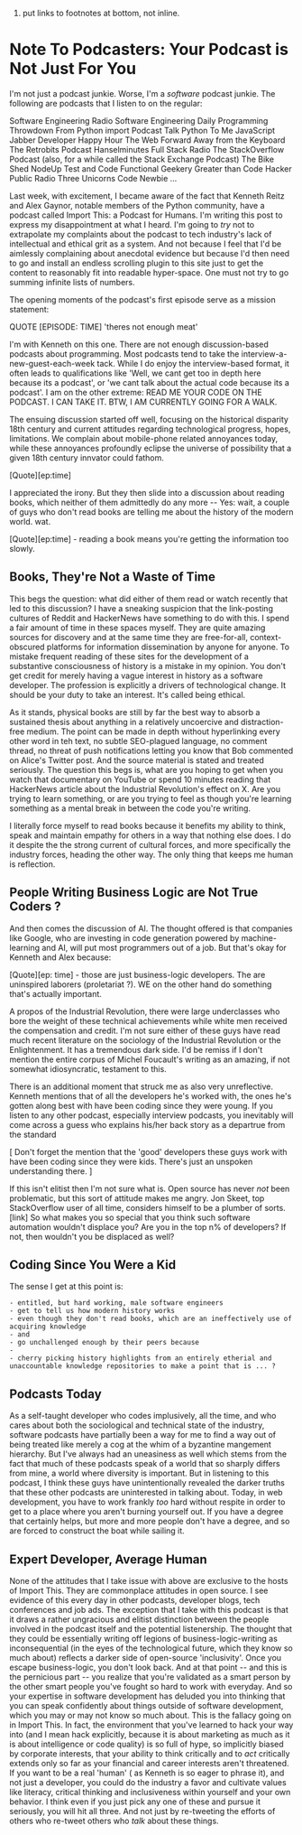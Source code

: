 1. put links to footnotes at bottom, not inline.

# Note To Podcasters: Your Podcast is Not Just For You

I'm not just a podcast junkie. Worse, I'm a *software* podcast junkie.  The following are podcasts that I listen to on the regular:

Software Engineering Radio
Software Engineering Daily
Programming Throwdown
From Python import Podcast
Talk Python To Me
JavaScript Jabber
Developer Happy Hour
The Web Forward
Away from the Keyboard
The Retrobits Podcast
Hanselminutes
Full Stack Radio
The StackOverflow Podcast (also, for a while called the Stack Exchange Podcast)
The Bike Shed
NodeUp
Test and Code
Functional Geekery
Greater than Code
Hacker Public Radio
Three Unicorns
Code Newbie
...

Last week, with excitement, I became aware of the fact that Kenneth Reitz and Alex Gaynor, notable members of the Python community, have a podcast called Import This: a Podcast for Humans. I'm writing this post to express my disappointment at what I heard. I'm going to *try* not to extrapolate my complaints about the podcast to tech industry's lack of intellectual and ethical grit as a system. And not because I feel that I'd be aimlessly complaining about anecdotal evidence but because I'd then need to go and install an endless scrolling plugin to this site just to get the content to reasonably fit into readable hyper-space. One must not try to go summing infinite lists of numbers.

The opening moments of the podcast's first episode serve as a mission statement: 

QUOTE [EPISODE: TIME]
'theres not enough meat'

I'm with Kenneth on this one. There are not enough discussion-based podcasts about programming. Most podcasts tend to take the interview-a-new-guest-each-week tack. While I do enjoy the interview-based format, it often leads to qualifications like 'Well, we cant get too in depth here because its a podcast', or 'we cant talk about the actual code because its a podcast'.  I am on the other extreme: READ ME YOUR CODE ON THE PODCAST.  I CAN TAKE IT. BTW, I AM CURRENTLY GOING FOR A WALK. 

The ensuing discussion started off well, focusing on the historical disparity 18th century and current attitudes regarding technological progress, hopes, limitations. We complain about mobile-phone related annoyances today, while these annoyances profoundly eclipse the universe of possibility that a given 18th century innvator could fathom.

[Quote][ep:time]

I appreciated the irony. But they then slide into a discussion about reading books, which neither of them admittedly do any more -- Yes: wait, a couple of guys who don't read books are telling me about the history of the modern world. wat.

[Quote][ep:time]
    - reading a book means you're getting the information too slowly.

## Books, They're Not a Waste of Time

This begs the question: what did either of them read or watch recently that led to this discussion? I have a sneaking suspicion that the link-posting cultures of Reddit and HackerNews have something to do with this. I spend a fair amount of time in these spaces myself. They are quite amazing sources for discovery and at the same time they are free-for-all, context-obscured platforms for information dissemination by anyone for anyone. To mistake frequent reading of these sites for the development of a substantive consciousness of history is a mistake in my opinion. You don't get credit for merely having a vague interest in history as a software developer. The profession is explicitly a drivers of technological change. It should be your duty to take an interest. It's called being ethical.

As it stands, physical books are still by far the best way to absorb a sustained thesis about anything in a relatively uncoercive and distraction-free medium. The point can be made in depth without hyperlinking every other word in teh text, no subtle SEO-plagued language, no comment thread, no threat of push notifications letting you know that Bob commented on Alice's Twitter post. And the source material is stated and treated seriously. The question this begs is, what are you hoping to get when you watch that documentary on YouTube or spend 10 minutes reading that HackerNews article about the Industrial Revolution's effect on X. Are you trying to learn something, or are you trying to feel as though you're learning something as a mental break in between the code you're writing.

I literally force myself to read books because it benefits my ability to think, speak and maintain empathy for others in a way that nothing else does. I do it despite the the strong current of cultural forces, and more specifically the industry forces, heading the other way. The only thing that keeps me human is reflection.

## People Writing Business Logic are Not True Coders ?

And then comes the discussion of AI.  The thought offered is that companies like Google, who are investing in code generation powered by machine-learning and AI, will put most programmers out of a job. But that's okay for Kenneth and Alex because:

[Quote][ep: time]
    - those are just business-logic developers. The are uninspired laborers (proletariat ?). WE on the other hand do something that's actually important. 

A propos of the Industrial Revolution, there were large underclasses who bore the weight of these technical achievements while white men received the compensation and credit. I'm not sure either of these guys have read much recent literature on the sociology of the Industrial Revolution or the Enlightenment. It has a tremendous dark side.  I'd be remiss if I don't mention the entire corpus of Michel Foucault's writing as an amazing, if not somewhat idiosyncratic, testament to this.


There is an additional moment that struck me as also very unreflective. Kenneth mentions that of all the developers he's worked with, the ones he's gotten along best with have been coding since they were young. If you listen to any other podcast, especially interview podcasts, you inevitably will come across a guess who explains his/her back story as a departrue from the standard 


[
Don't forget the mention that the 'good' developers these guys work with have been coding since they were kids. There's just an unspoken understanding there.
]

If this isn't elitist then I'm not sure what is. Open source has never *not* been problematic, but this sort of attitude makes me angry. Jon Skeet, top StackOverflow user of all time, considers himself to be a plumber of sorts. [link] So what makes you so special that you think such software automation wouldn't displace you? Are you in the top n% of developers? If not, then wouldn't you be displaced as well?

## Coding Since You Were a Kid 

The sense I get at this point is: 

    - entitled, but hard working, male software engineers 
    - get to tell us how modern history works
    - even though they don't read books, which are an ineffectively use of acquiring knowledge 
    - and 
    - go unchallenged enough by their peers because
    - 
    - cherry picking history highlights from an entirely etherial and unaccountable knowledge repositories to make a point that is ... ?


## Podcasts Today

As a self-taught developer who codes implusively, all the time, and who cares about both the sociological and technical state of the industry, software podcasts have partially been a way for me to find a way out of being treated like merely a cog at the whim of a byzantine mangement hierarchy. But I've always had an uneasiness as well which stems from the fact that much of these podcasts speak of a world that so sharply differs from mine, a world where diversity is important. But in listening to this podcast, I think these guys have unintentionally revealed the darker truths that these other podcasts are uninterested in talking about. Today, in web development, you have to work frankly *too* hard without respite in order to get to a place where you aren't burning yourself out. If you have a degree that certainly helps, but more and more people don't have a degree, and so are forced to construct the boat while sailing it.

## Expert Developer, Average Human

None of the attitudes that I take issue with above are exclusive to the hosts of Import This. They are commonplace attitudes in open source. I see evidence of this every day in other podcasts, developer blogs, tech conferences and job ads. The exception that I take with this podcast is that it draws a rather ungracious and elitist distinction between the people involved in the podcast itself and the potential listenership. The thought that they could be essentially writing off legions of business-logic-writing as inconsequential (in the eyes of the technological future, which they know so much about) reflects a darker side of open-source 'inclusivity'. Once you escape business-logic, you don't look back. And at that point -- and this is the pernicious part -- you realize that you're validated as a smart person by the other smart people you've fought so hard to work with everyday. And so your expertise in software development has deluded you into thinking that you can speak confidently about things outside of software development, which you may or may not know so much about. This is the fallacy going on in Import This. In fact, the environment that you've learned to hack your way into (and I mean hack explicitly, because it is about marketing as much as it is about intelligence or code quality) is so full of hype, so implicitly biased by corporate interests, that your ability to think critically and to *act* critically extends only so far as your financial and career interests aren't threatened. If you want to be a real 'human' ( as Kenneth is so eager to phrase it), and not just a developer, you could do the industry a favor and cultivate values like literacy, critical thinking and inclusiveness within yourself and your own behavior. I think even if you just pick any one of these and pursue it seriously, you will hit all three. And not just by re-tweeting the efforts of others who re-tweet others who *talk* about these things.
